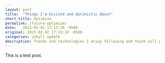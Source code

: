 ```yaml
---
layout: post
title:  "Things I'm Excited and Optimistic About"
short-title: Optimism
permalink: /future-optimism/
date:   2023-02-02 17:13:10 -0500
original: 2023-02-02 17:13:10 -0500
categories: jekyll update
description: Trends and technologies I enjoy following and think will positively impact the future.
---
```

This is a test post.
